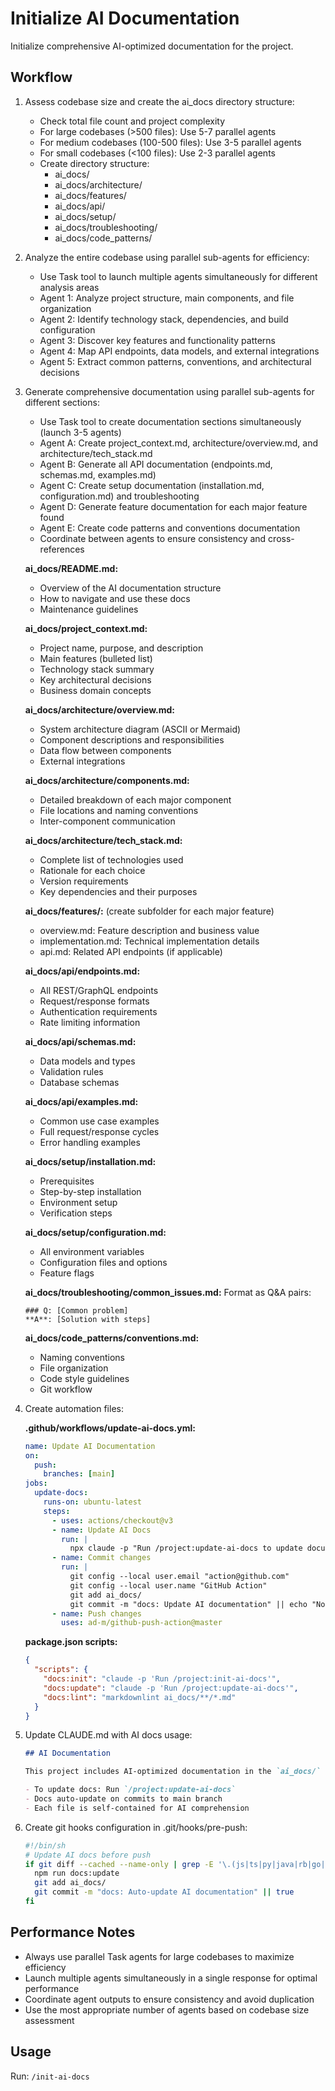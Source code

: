 # Initialize AI Documentation

Initialize comprehensive AI-optimized documentation for the project.

## Workflow

1. Assess codebase size and create the ai_docs directory structure:
   - Check total file count and project complexity
   - For large codebases (>500 files): Use 5-7 parallel agents
   - For medium codebases (100-500 files): Use 3-5 parallel agents
   - For small codebases (<100 files): Use 2-3 parallel agents
   - Create directory structure:
     - ai_docs/
     - ai_docs/architecture/
     - ai_docs/features/
     - ai_docs/api/
     - ai_docs/setup/
     - ai_docs/troubleshooting/
     - ai_docs/code_patterns/

2. Analyze the entire codebase using parallel sub-agents for efficiency:
   - Use Task tool to launch multiple agents simultaneously for different analysis areas
   - Agent 1: Analyze project structure, main components, and file organization
   - Agent 2: Identify technology stack, dependencies, and build configuration
   - Agent 3: Discover key features and functionality patterns
   - Agent 4: Map API endpoints, data models, and external integrations
   - Agent 5: Extract common patterns, conventions, and architectural decisions

3. Generate comprehensive documentation using parallel sub-agents for different sections:
   - Use Task tool to create documentation sections simultaneously (launch 3-5 agents)
   - Agent A: Create project_context.md, architecture/overview.md, and architecture/tech_stack.md
   - Agent B: Generate all API documentation (endpoints.md, schemas.md, examples.md)
   - Agent C: Create setup documentation (installation.md, configuration.md) and troubleshooting
   - Agent D: Generate feature documentation for each major feature found
   - Agent E: Create code patterns and conventions documentation
   - Coordinate between agents to ensure consistency and cross-references

   **ai_docs/README.md:**
   - Overview of the AI documentation structure
   - How to navigate and use these docs
   - Maintenance guidelines

   **ai_docs/project_context.md:**
   - Project name, purpose, and description
   - Main features (bulleted list)
   - Technology stack summary
   - Key architectural decisions
   - Business domain concepts

   **ai_docs/architecture/overview.md:**
   - System architecture diagram (ASCII or Mermaid)
   - Component descriptions and responsibilities
   - Data flow between components
   - External integrations

   **ai_docs/architecture/components.md:**
   - Detailed breakdown of each major component
   - File locations and naming conventions
   - Inter-component communication

   **ai_docs/architecture/tech_stack.md:**
   - Complete list of technologies used
   - Rationale for each choice
   - Version requirements
   - Key dependencies and their purposes

   **ai_docs/features/:** (create subfolder for each major feature)
   - overview.md: Feature description and business value
   - implementation.md: Technical implementation details
   - api.md: Related API endpoints (if applicable)

   **ai_docs/api/endpoints.md:**
   - All REST/GraphQL endpoints
   - Request/response formats
   - Authentication requirements
   - Rate limiting information

   **ai_docs/api/schemas.md:**
   - Data models and types
   - Validation rules
   - Database schemas

   **ai_docs/api/examples.md:**
   - Common use case examples
   - Full request/response cycles
   - Error handling examples

   **ai_docs/setup/installation.md:**
   - Prerequisites
   - Step-by-step installation
   - Environment setup
   - Verification steps

   **ai_docs/setup/configuration.md:**
   - All environment variables
   - Configuration files and options
   - Feature flags

   **ai_docs/troubleshooting/common_issues.md:**
   Format as Q&A pairs:
   ```
   ### Q: [Common problem]
   **A**: [Solution with steps]
   ```

   **ai_docs/code_patterns/conventions.md:**
   - Naming conventions
   - File organization
   - Code style guidelines
   - Git workflow

4. Create automation files:

   **.github/workflows/update-ai-docs.yml:**
   ```yaml
   name: Update AI Documentation
   on:
     push:
       branches: [main]
   jobs:
     update-docs:
       runs-on: ubuntu-latest
       steps:
         - uses: actions/checkout@v3
         - name: Update AI Docs
           run: |
             npx claude -p "Run /project:update-ai-docs to update documentation"
         - name: Commit changes
           run: |
             git config --local user.email "action@github.com"
             git config --local user.name "GitHub Action"
             git add ai_docs/
             git commit -m "docs: Update AI documentation" || echo "No changes"
         - name: Push changes
           uses: ad-m/github-push-action@master
   ```

   **package.json scripts:**
   ```json
   {
     "scripts": {
       "docs:init": "claude -p 'Run /project:init-ai-docs'",
       "docs:update": "claude -p 'Run /project:update-ai-docs'",
       "docs:lint": "markdownlint ai_docs/**/*.md"
     }
   }
   ```

5. Update CLAUDE.md with AI docs usage:
   ```markdown
   ## AI Documentation
   
   This project includes AI-optimized documentation in the `ai_docs/` folder.
   
   - To update docs: Run `/project:update-ai-docs`
   - Docs auto-update on commits to main branch
   - Each file is self-contained for AI comprehension
   ```

6. Create git hooks configuration in .git/hooks/pre-push:
   ```bash
   #!/bin/sh
   # Update AI docs before push
   if git diff --cached --name-only | grep -E '\.(js|ts|py|java|rb|go|php|c|cpp|cs|rs|swift|kt|scala|clj|ex|erl|pl|r|m|h)$'; then
     npm run docs:update
     git add ai_docs/
     git commit -m "docs: Auto-update AI documentation" || true
   fi
   ```

## Performance Notes
- Always use parallel Task agents for large codebases to maximize efficiency
- Launch multiple agents simultaneously in a single response for optimal performance
- Coordinate agent outputs to ensure consistency and avoid duplication
- Use the most appropriate number of agents based on codebase size assessment

## Usage
Run: `/init-ai-docs`